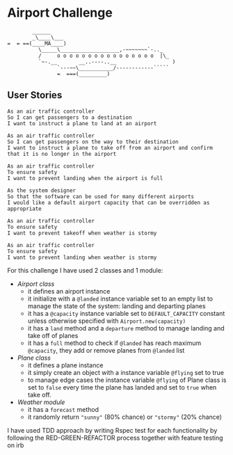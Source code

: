 Airport Challenge
=================

```
        ______
        _\____\___
=  = ==(____MA____)
          \_____\___________________,-~~~~~~~`-.._
          /     o o o o o o o o o o o o o o o o  |\_
          `~-.__       __..----..__                  )
                `---~~\___________/------------`````
                =  ===(_________)

```

User Stories
-----

```
As an air traffic controller 
So I can get passengers to a destination 
I want to instruct a plane to land at an airport

As an air traffic controller 
So I can get passengers on the way to their destination 
I want to instruct a plane to take off from an airport and confirm that it is no longer in the airport

As an air traffic controller 
To ensure safety 
I want to prevent landing when the airport is full 

As the system designer
So that the software can be used for many different airports
I would like a default airport capacity that can be overridden as appropriate

As an air traffic controller 
To ensure safety 
I want to prevent takeoff when weather is stormy 

As an air traffic controller 
To ensure safety 
I want to prevent landing when weather is stormy 
```

For this challenge I have used 2 classes and 1 module:

* *Airport class*
  * it defines an airport instance
  * it initialize with a `@landed` instance variable set to an empty list to manage the state of the system: landing and departing planes
  * it has a `@capacity` instance variable set to `DEFAULT_CAPACITY` constant unless otherwise specified with  `Airport.new(capacity)`
  * it has a `land` method and a `departure` method to manage landing and take off of planes
  * it has a `full` method to check if `@landed` has reach maximum `@capacity`, they add or remove planes from `@landed` list
* *Plane class*
  * it defines a plane instance
  * it simply create an object with a instance variable `@flying` set to true
  * to manage edge cases the instance variable `@flying` of Plane class is set to `false` every time the plane has landed and set to `true` when take off. 
* *Weather module*
  * it has a `forecast` method
  * it randomly return `"sunny"` (80% chance) or `"stormy"` (20% chance)

I have used TDD approach by writing Rspec test for each functionality by following the RED-GREEN-REFACTOR process together with feature testing on irb